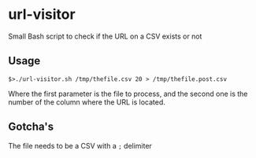 # url-visitor
Small Bash script to check if the URL on a CSV exists or not

## Usage
`$>./url-visitor.sh /tmp/thefile.csv 20 > /tmp/thefile.post.csv`


Where the first parameter is the file to process, and the second one is the number of the column where the URL is located.

## Gotcha's
The file needs to be a CSV with a `;` delimiter